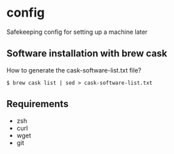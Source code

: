 # config

Safekeeping config for setting up a machine later

## Software installation with brew cask

How to generate the cask-software-list.txt file?

`$ brew cask list | sed > cask-software-list.txt`

## Requirements

- zsh
- curl
- wget
- git
